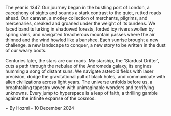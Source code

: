 
The year is 1347.  Our journey began in the bustling port of London, a cacophony of sights and sounds a stark contrast to the quiet, rutted roads ahead.  Our caravan, a motley collection of merchants, pilgrims, and mercenaries, creaked and groaned under the weight of its burdens. We faced bandits lurking in shadowed forests, forded icy rivers swollen by spring rains, and navigated treacherous mountain passes where the air thinned and the wind howled like a banshee.  Each sunrise brought a new challenge, a new landscape to conquer, a new story to be written in the dust of our weary boots.

Centuries later, the stars are our roads.  My starship, the 'Stardust Drifter', cuts a path through the nebulae of the Andromeda galaxy, its engines humming a song of distant suns.  We navigate asteroid fields with laser precision, dodge the gravitational pull of black holes, and communicate with alien civilizations across light years. The universe unfolds before us, a breathtaking tapestry woven with unimaginable wonders and terrifying unknowns. Every jump to hyperspace is a leap of faith, a thrilling gamble against the infinite expanse of the cosmos.

~ By Hozmi - 10 December 2024
